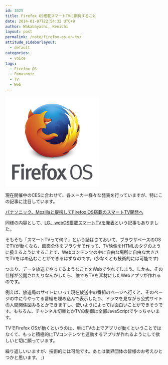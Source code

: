 ```yaml
---
id: 1025
title: Firefox OS搭載スマートTVに期待すること
date: 2014-01-07T22:54:32 UTC+9
author: Wakabayashi, Kenichi
layout: post
permalink: /note/firefox-os-on-tv/
attitude_sidebarlayout:
  - default
categories:
  - voice
tags:
  - Firefox OS
  - Panasonic
  - TV
  - Web
---
```

![Firefox OS](/assets/images/2014/01/firefoxos.png)


現在開催中のCESに合わせて、各メーカー様々な発表を行っていますが、特にこの記事に注目しています。

[パナソニック、Mozillaと提携してFirefox OS搭載のスマートTV開発へ](http://jp.techcrunch.com/2014/01/07/20140106panasonic-ffos-tvs/)

同様の内容として、[LG、webOS搭載スマートTVを発表](http://www.itmedia.co.jp/news/articles/1401/06/news048.html)という記事もありました。

そもそも「スマートTVって何？」という話はさておいて、ブラウザベースのOSでTVが動くなら、画面全体をブラウザで作って、TV映像をHTMLの<img>タグのように扱えるようにすることで、Webコンテンツの中に自由な場所に自由な大きさでTVをはめ込むことができるはずなのです。(少なくとも技術的には可能です)

つまり、データ放送でやってるようなことをWebでやれてしまう。しかも、その仕様が公開されたりなんかしたら、誰でもTVを素材にしたWebアプリが作れるのです。

例えば、放送局のサイトにいって現在放送中の番組のページへ行くと、そのページの中に今やってる番組を埋め込んで表示したり、ドラマを見ながら公式サイトの人間関係図みるとかできますし、使いようによっては面白いことができそうです。もちろん、チャンネル切替とかTVの制御は全部JavaScriptでやっちゃいます。

TVでFirefox OSが動くというのは、単にTVの上でアプリが動くということではなくて、もっと積極的にTVコンテンツと連動するアプリが作れるようにして欲しいと切に願っています。

繰り返しいいますが、技術的には可能です。あとは業界団体の皆様のお考えひとつかと思います。 ;)